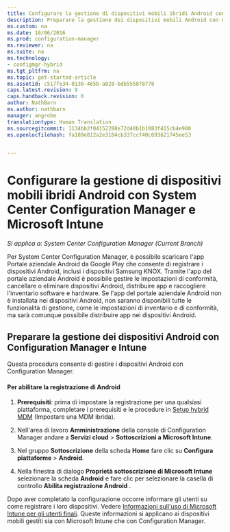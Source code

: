 ```yaml
---
title: Configurare la gestione di dispositivi mobili ibridi Android con System Center Configuration Manager e Microsoft Intune
description: Preparare la gestione dei dispositivi mobili Android con Configuration Manager e Intune.
ms.custom: na
ms.date: 10/06/2016
ms.prod: configuration-manager
ms.reviewer: na
ms.suite: na
ms.technology:
- configmgr-hybrid
ms.tgt_pltfrm: na
ms.topic: get-started-article
ms.assetid: c517fe34-0130-465b-a020-bdb555878778
caps.latest.revision: 9
caps.handback.revision: 0
author: NathBarn
ms.author: nathbarn
manager: angrobe
translationtype: Human Translation
ms.sourcegitcommit: 1134bb2f04152288e72d40b1b1083f415cb4e900
ms.openlocfilehash: fa189e812a2e3104cb337ccf40c693621745ee53


---
```

# <a name="set-up-android-hybrid-device-management-with-system-center-configuration-manager-and-microsoft-intune"></a>Configurare la gestione di dispositivi mobili ibridi Android con System Center Configuration Manager e Microsoft Intune

*Si applica a: System Center Configuration Manager (Current Branch)*

Per System Center Configuration Manager, è possibile scaricare l'app Portale aziendale Android da Google Play che consente di registrare i dispositivi Android, inclusi i dispositivi Samsung KNOX. Tramite l'app del portale aziendale Android è possibile gestire le impostazioni di conformità, cancellare o eliminare dispositivi Android, distribuire app e raccogliere l'inventario software e hardware. Se l'app del portale aziendale Android non è installata nei dispositivi Android, non saranno disponibili tutte le funzionalità di gestione, come le impostazioni di inventario e di conformità, ma sarà comunque possibile distribuire app nei dispositivi Android.  

## <a name="prepare-to-manage-android-mobile-devices-with-configuration-manager-and-intune"></a>Preparare la gestione dei dispositivi Android con Configuration Manager e Intune  
 Questa procedura consente di gestire i dispositivi Android con Configuration Manager.  

#### <a name="to-enable-android-enrollment"></a>Per abilitare la registrazione di Android  

1.  **Prerequisiti**: prima di impostare la registrazione per una qualsiasi piattaforma, completare i prerequisiti e le procedure in [Setup hybrid MDM](setup-hybrid-mdm.md) (Impostare una MDM ibrida).  

2.  Nell'area di lavoro **Amministrazione** della console di Configuration Manager andare a **Servizi cloud** > **Sottoscrizioni a Microsoft Intune**.  

3.  Nel gruppo **Sottoscrizione** della scheda **Home** fare clic su **Configura piattaforme** > **Android**.  

4.  Nella finestra di dialogo **Proprietà sottoscrizione di Microsoft Intune** selezionare la scheda **Android** e fare clic per selezionare la casella di controllo **Abilita registrazione Android** .  

 Dopo aver completato la configurazione occorre informare gli utenti su come registrare i loro dispositivi. Vedere [Informazioni sull'uso di Microsoft Intune per gli utenti finali](https://docs.microsoft.com/intune/deploy-use/what-to-tell-your-end-users-about-using-microsoft-intune). Queste informazioni si applicano ai dispositivi mobili gestiti sia con Microsoft Intune che con Configuration Manager.



<!--HONumber=Nov16_HO1-->


